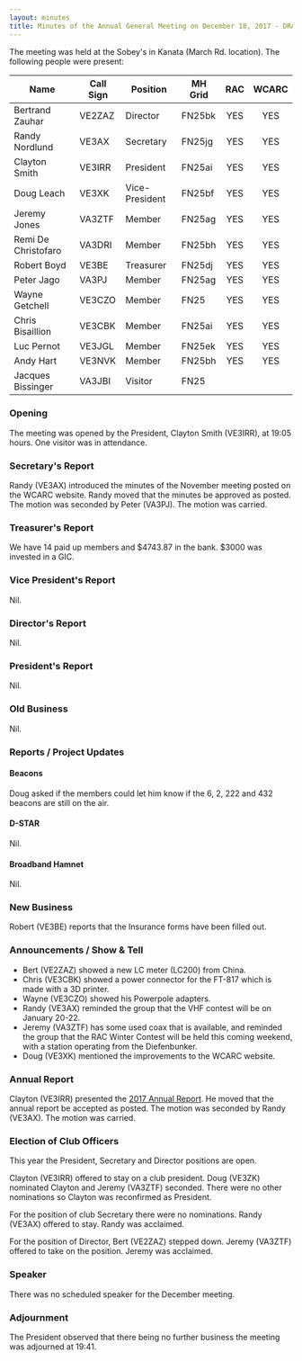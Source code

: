 ```yaml
---
layout: minutes
title: Minutes of the Annual General Meeting on December 18, 2017 - DRAFT
---
```


The meeting was held at the Sobey's in Kanata (March Rd. location).
The following people were present:

| Name             | Call Sign | Position       | MH Grid | RAC | WCARC |
|------------------|-----------|----------------|---------|:---:|:-----:|
| Bertrand Zauhar  | VE2ZAZ    | Director       | FN25bk  | YES |  YES  |
| Randy Nordlund   | VE3AX     | Secretary      | FN25jg  | YES |  YES  |
| Clayton Smith    | VE3IRR    | President      | FN25ai  | YES |  YES  |
| Doug Leach       | VE3XK     | Vice-President | FN25bf  | YES |  YES  |
| Jeremy Jones     | VA3ZTF    | Member         | FN25ag  | YES |  YES  |
| Remi De Christofaro | VA3DRI | Member         | FN25bh  | YES |  YES  |
| Robert Boyd      | VE3BE     | Treasurer      | FN25dj  | YES |  YES  |
| Peter Jago       | VA3PJ     | Member         | FN25ag  | YES |  YES  |
| Wayne Getchell   | VE3CZO    | Member         | FN25    | YES |  YES  |
| Chris Bisaillion | VE3CBK    | Member         | FN25ai  | YES |  YES  |
| Luc Pernot       | VE3JGL    | Member         | FN25ek  | YES |  YES  |
| Andy Hart        | VE3NVK    | Member         | FN25bh  | YES |  YES  |
| Jacques Bissinger | VA3JBI   | Visitor        | FN25    |     |       |

### Opening

The meeting was opened by the President, Clayton Smith (VE3IRR), at 19:05 hours.
One visitor was in attendance.

### Secretary's Report

Randy (VE3AX) introduced the minutes of the November meeting posted on the WCARC website. Randy moved that the minutes be approved as posted. The motion was seconded by Peter (VA3PJ).
The motion was carried.

### Treasurer's Report

We have 14 paid up members and $4743.87 in the bank. $3000 was invested in a GIC.

### Vice President's Report

Nil.

### Director's Report

Nil.

### President's Report

Nil.

### Old Business

Nil.

### Reports / Project Updates

#### Beacons

Doug asked if the members could let him know if the 6, 2, 222 and 432 beacons are still on the air.

#### D-STAR

Nil.

#### Broadband Hamnet

Nil.

### New Business

Robert (VE3BE) reports that the Insurance forms have been filled out.

### Announcements / Show & Tell

* Bert (VE2ZAZ) showed a new LC meter (LC200) from China.
* Chris (VE3CBK) showed a power connector for the FT-817 which is made with a 3D printer.
* Wayne (VE3CZO) showed his Powerpole adapters.
* Randy (VE3AX) reminded the group that the VHF contest will be on January 20-22.
* Jeremy (VA3ZTF) has some used coax that is available, and reminded the group that the RAC Winter Contest will be held this coming weekend, with a station operating from the Diefenbunker.
* Doug (VE3XK) mentioned the improvements to the WCARC website.

### Annual Report

Clayton (VE3IRR) presented the [2017 Annual Report](report2017.html).
He moved that the annual report be accepted as posted. The motion was seconded by Randy (VE3AX).
The motion was carried.

### Election of Club Officers

This year the President, Secretary and Director positions are open.

Clayton (VE3IRR) offered to stay on a club president. Doug (VE3ZK) nominated Clayton and Jeremy (VA3ZTF) seconded. There were no other nominations so Clayton was reconfirmed as President.

For the position of club Secretary there were no nominations. Randy (VE3AX) offered to stay. Randy was acclaimed.

For the position of Director, Bert (VE2ZAZ) stepped down. Jeremy (VA3ZTF) offered to take on the position. Jeremy was acclaimed.

### Speaker

There was no scheduled speaker for the December meeting.

### Adjournment

The President observed that there being no further business the meeting was
adjourned at 19:41.

